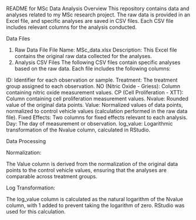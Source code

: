 README for MSc Data Analysis
Overview
This repository contains data and analyses related to my MSc research project. The raw data is provided in an Excel file, and specific analyses are saved in CSV files. Each CSV file includes relevant columns for the analysis conducted.

Data Files
1. Raw Data File
File Name: MSc_data.xlsx
Description: This Excel file contains the original raw data collected for the analyses.
2. Analysis CSV Files
The following CSV files contain specific analyses based on the raw data. Each file includes the following columns:

ID: Identifier for each observation or sample.
Treatment: The treatment group assigned to each observation.
NO (Nitric Oxide - Griess): Column containing nitric oxide measurement values.
CP (Cell Proliferation - XTT): Column containing cell proliferation measurement values.
Nvalue: Rounded value of the original data points.
Value: Normalized values of data points, normalized to control vehicle values (calculation performed in the raw data file).
Fixed Effects: Two columns for fixed effects relevant to each analysis.
Day: The day of measurement or observation.
log_value: Logarithmic transformation of the Nvalue column, calculated in RStudio.

Data Processing

Normalization:

The Value column is derived from the normalization of the original data points to the control vehicle values, ensuring that the analyses are comparable across treatment groups.

Log Transformation:

The log_value column is calculated as the natural logarithm of the Nvalue column, with 1 added to prevent taking the logarithm of zero.
RStudio was used for this calculation.
